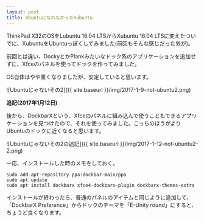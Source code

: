 ```yaml
---
layout: post
title: UbuntuになれなかったXubuntu
---
```


ThinkPad X32のOSをLubuntu 16.04 LTSからXubuntu 16.04 LTSに変えたついでに、XubuntuをUbuntuっぽくしてみました(前回もそんな感じだった気が)。

前回とは違い、DockyとかPlankみたいなドック系のアプリケーションを追加せずに、Xfceのパネルを使ってドックを作ってみました。

OS自体はやや重くなりましたが、安定していると思います。

![Ubuntuじゃないその2]({{ site.baseurl }}/img/2017-1-9-not-ubuntu2.png)

**追記(2017年1月12日)**

後から、DockbarXという、Xfceのパネルに組み込んで使うこともできるアプリケーションを見つけたので、それを使ってみました。こっちのほうがよりUbuntuのドックに近くなると思います。

![Ubuntuじゃないその2の追記]({{ site.baseurl }}/img/2017-1-12-not-ubuntu2-2.png)

一応、インストールした時のメモをしておく。

```
sudo add-apt-repository ppa:dockbar-main/ppa
sudo apt update
sudo apt install dockbarx xfce4-dockbarx-plugin dockbarx-themes-extra
```

インストールが終わったら、普通のパネルのアイテムと同じように追加して、「DockbarX Preference」からドックのテーマを「E-Unity round」にすると、ちょうど良くなります。
